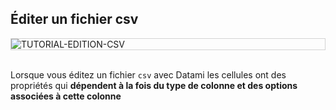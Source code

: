 
## Éditer un fichier csv

<div style="border: thin solid lightgrey;">
  <img
    alt="TUTORIAL-EDITION-CSV"
    src="https://raw.githubusercontent.com/multi-coop/datami-documentation-content/main/images/tutorial/edition-edit-csv.png"
    />
</div>

<br>

Lorsque vous éditez un fichier `csv` avec Datami les cellules ont des propriétés qui **dépendent à la fois du type de colonne et des options associées à cette colonne**
